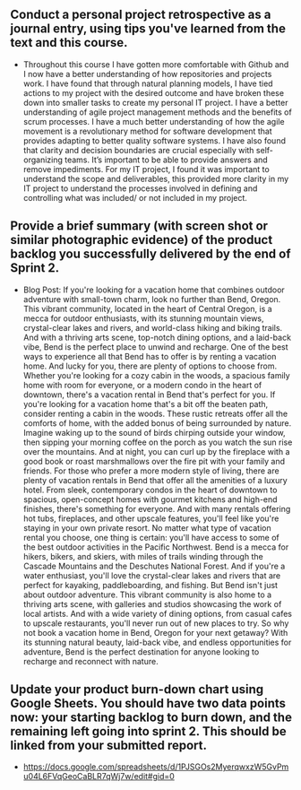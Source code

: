 ##  Conduct a personal project retrospective as a journal entry, using tips you've learned from the text and this course.
* Throughout this course I have gotten more comfortable with Github and I now have a better understanding of how repositories and projects work.  I have found that through natural planning models, I have tied actions to my project with the desired outcome and have broken these down into smaller tasks to create my personal IT project. I have a better understanding of agile project management methods and the benefits of scrum processes. I have a much better understanding of how the agile movement is a revolutionary method for software development that provides adapting to better quality software systems. I have also found that clarity and decision boundaries are crucial especially with self-organizing teams. It’s important to be able to provide answers and remove impediments. For my IT project, I found it was important to understand the scope and deliverables, this provided more clarity in my IT project to understand the processes involved in defining and controlling what was included/ or not included in my project. 


## Provide a brief summary (with screen shot or similar photographic evidence) of the product backlog you successfully delivered by the end of Sprint 2.
* Blog Post: If you're looking for a vacation home that combines outdoor adventure with small-town charm, look no further than Bend, Oregon. This vibrant community, located in the heart of Central Oregon, is a mecca for outdoor enthusiasts, with its stunning mountain views, crystal-clear lakes and rivers, and world-class hiking and biking trails. And with a thriving arts scene, top-notch dining options, and a laid-back vibe, Bend is the perfect place to unwind and recharge.
One of the best ways to experience all that Bend has to offer is by renting a vacation home. And lucky for you, there are plenty of options to choose from. Whether you're looking for a cozy cabin in the woods, a spacious family home with room for everyone, or a modern condo in the heart of downtown, there's a vacation rental in Bend that's perfect for you.
If you're looking for a vacation home that's a bit off the beaten path, consider renting a cabin in the woods. These rustic retreats offer all the comforts of home, with the added bonus of being surrounded by nature. Imagine waking up to the sound of birds chirping outside your window, then sipping your morning coffee on the porch as you watch the sun rise over the mountains. And at night, you can curl up by the fireplace with a good book or roast marshmallows over the fire pit with your family and friends.
For those who prefer a more modern style of living, there are plenty of vacation rentals in Bend that offer all the amenities of a luxury hotel. From sleek, contemporary condos in the heart of downtown to spacious, open-concept homes with gourmet kitchens and high-end finishes, there's something for everyone. And with many rentals offering hot tubs, fireplaces, and other upscale features, you'll feel like you're staying in your own private resort.
No matter what type of vacation rental you choose, one thing is certain: you'll have access to some of the best outdoor activities in the Pacific Northwest. Bend is a mecca for hikers, bikers, and skiers, with miles of trails winding through the Cascade Mountains and the Deschutes National Forest. And if you're a water enthusiast, you'll love the crystal-clear lakes and rivers that are perfect for kayaking, paddleboarding, and fishing.
But Bend isn't just about outdoor adventure. This vibrant community is also home to a thriving arts scene, with galleries and studios showcasing the work of local artists. And with a wide variety of dining options, from casual cafes to upscale restaurants, you'll never run out of new places to try.
So why not book a vacation home in Bend, Oregon for your next getaway? With its stunning natural beauty, laid-back vibe, and endless opportunities for adventure, Bend is the perfect destination for anyone looking to recharge and reconnect with nature.
## Update your product burn-down chart using Google Sheets. You should have two data points now: your starting backlog to burn down, and the remaining left going into sprint 2. This should be linked from your submitted report.
* https://docs.google.com/spreadsheets/d/1PJSGOs2MyerqwxzW5GvPmu04L6FVqGeoCaBLR7qWj7w/edit#gid=0


